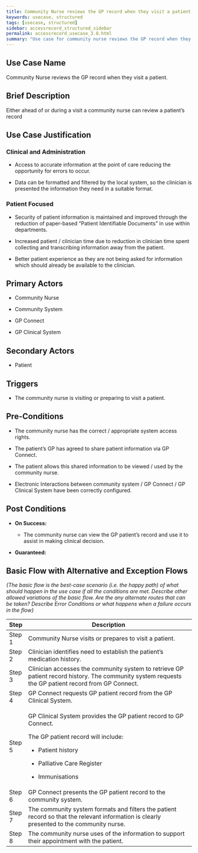 ```yaml
---
title: Community Nurse reviews the GP record when they visit a patient
keywords: usecase, structured
tags: [usecase, structured] 
sidebar: accessrecord_structured_sidebar
permalink: accessrecord_usecase_3.8.html
summary: "Use case for community nurse reviews the GP record when they visit a patient"
---
```


## Use Case Name

Community Nurse reviews the GP record when they visit a patient.

## Brief Description

Either ahead of or during a visit a community nurse can review a
patient’s record

## Use Case Justification

### Clinical and Administration

-   Access to accurate information at the point of care reducing the
    opportunity for errors to occur.

-   Data can be formatted and filtered by the local system, so the
    clinician is presented the information they need in a suitable
    format.

### Patient Focused

-   Security of patient information is maintained and improved through
    the reduction of paper-based “Patient Identifiable Documents” in use
    within departments.

-   Increased patient / clinician time due to reduction in clinician
    time spent collecting and transcribing information away from the
    patient.

-   Better patient experience as they are not being asked for
    information which should already be available to the clinician.

## Primary Actors

- Community Nurse

- Community System

- GP Connect

- GP Clinical System

## Secondary Actors

- Patient

## Triggers

- The community nurse is visiting or preparing to visit a patient.

## Pre-Conditions

-   The community nurse has the correct / appropriate system access
    rights.

-   The patient’s GP has agreed to share patient information via GP
    Connect.

-   The patient allows this shared information to be viewed / used by
    the community nurse.

-   Electronic Interactions between community system / GP Connect / GP
    Clinical System have been correctly configured.

## Post Conditions

-   **On Success:**

    -   The community nurse can view the GP patient’s record and use it
        to assist in making clinical decision.

-   **Guaranteed:**

## Basic Flow with Alternative and Exception Flows

*{The basic flow is the best-case scenario (i.e. the happy path) of what
should happen in the use case if all the conditions are met. Describe
other allowed variations of the basic flow. Are the any alternate routes
that can be taken? Describe Error Conditions or what happens when a
failure occurs in the flow}*

<table>
<thead>
<tr class="header">
<th style="width:10%">Step</th>
<th>Description</th>
</tr>
</thead>
<tbody>
<tr class="odd">
<td>Step 1</td>
<td>Community Nurse visits or prepares to visit a patient.</td>
</tr>
<tr class="even">
<td>Step 2</td>
<td>Clinician identifies need to establish the patient’s medication history.</td>
</tr>
<tr class="odd">
<td>Step 3</td>
<td>Clinician accesses the community system to retrieve GP patient record history. The community system requests the GP patient record from GP Connect.</td>
</tr>
<tr class="even">
<td>Step 4</td>
<td>GP Connect requests GP patient record from the GP Clinical System.</td>
</tr>
<tr class="odd">
<td>Step 5</td>
<td><p>GP Clinical System provides the GP patient record to GP Connect.</p>
<p>The GP patient record will include:</p>
<ul>
<li><p>Patient history</p></li>
<li><p>Palliative Care Register</p></li>
<li><p>Immunisations</p></li>
</ul></td>
</tr>
<tr class="even">
<td>Step 6</td>
<td>GP Connect presents the GP patient record to the community system.</td>
</tr>
<tr class="odd">
<td>Step 7</td>
<td>The community system formats and filters the patient record so that the relevant information is clearly presented to the community nurse.</td>
</tr>
<tr class="even">
<td>Step 8</td>
<td>The community nurse uses of the information to support their appointment with the patient.</td>
</tr>
</tbody>
</table>

